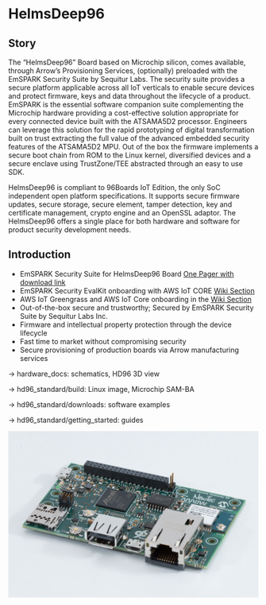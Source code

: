 HelmsDeep96
====================================================

Story
------------------------
The “HelmsDeep96” Board based on Microchip silicon, comes available, through Arrow’s Provisioning Services, (optionally) preloaded with the EmSPARK Security Suite by Sequitur Labs. The security suite provides a secure platform applicable across all IoT verticals to enable secure devices and protect firmware, keys and data throughout the lifecycle of a product. EmSPARK is the essential software companion suite complementing the Microchip hardware providing a cost-effective solution appropriate for every connected device built with the ATSAMA5D2 processor. Engineers can leverage this solution for the rapid prototyping of digital transformation built on trust extracting the full value of the advanced embedded security features of the ATSAMA5D2 MPU. Out of the box the firmware implements a secure boot chain from ROM to the Linux kernel, diversified devices and a secure enclave using TrustZone/TEE abstracted through an easy to use SDK. 

HelmsDeep96 is compliant to 96Boards IoT Edition, the only SoC independent open platform specifications. It supports secure firmware updates, secure storage, secure element, tamper detection, key and certificate management, crypto engine and an OpenSSL adaptor. The HelmsDeep96 offers a single place for both hardware and software for product security development needs. 



Introduction
------------------------
- EmSPARK Security Suite for HelmsDeep96 Board [One Pager with download link](https://github.com/ArrowElectronics/hd96/blob/master/hd96_trusted_platform/EmSPARKSecuritySuite_ForHelmsDeep96_OnePagerFlyer_FINAL_12122019.pdf) 
- EmSPARK Security EvalKit onboarding with AWS IoT CORE [Wiki Section](https://github.com/ArrowElectronics/hd96/wiki)
- AWS IoT Greengrass and AWS IoT Core onboarding in the [Wiki Section](https://github.com/ArrowElectronics/hd96/wiki)
-	Out-of-the-box secure and trustworthy; Secured by EmSPARK Security Suite by Sequitur Labs Inc.
-	Firmware and intellectual property protection through the device lifecycle
-	Fast time to market without compromising security 
-	Secure provisioning of production boards via Arrow manufacturing services

-> hardware_docs: schematics, HD96 3D view

-> hd96_standard/build: Linux image, Microchip SAM-BA

-> hd96_standard/downloads: software examples

-> hd96_standard/getting_started: guides

![HelmsDeep96](https://github.com/ArrowElectronics/hd96/blob/master/hardware_docs/pics/IMG_8810.jpg)
